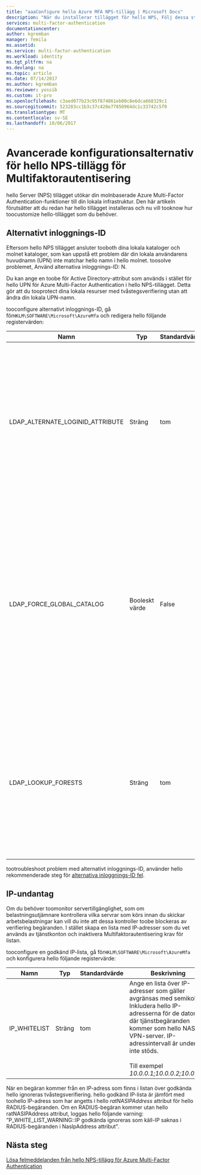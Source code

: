 ```yaml
---
title: "aaaConfigure hello Azure MFA NPS-tillägg | Microsoft Docs"
description: "När du installerar tillägget för hello NPS, Följ dessa steg för avancerad konfiguration som vitlistning av IP- och UPN-ersättning."
services: multi-factor-authentication
documentationcenter: 
author: kgremban
manager: femila
ms.assetid: 
ms.service: multi-factor-authentication
ms.workload: identity
ms.tgt_pltfrm: na
ms.devlang: na
ms.topic: article
ms.date: 07/14/2017
ms.author: kgremban
ms.reviewer: yossib
ms.custom: it-pro
ms.openlocfilehash: c3aed077b23c95f874861eb00c8e6dca668329c1
ms.sourcegitcommit: 523283cc1b3c37c428e77850964dc1c33742c5f0
ms.translationtype: MT
ms.contentlocale: sv-SE
ms.lasthandoff: 10/06/2017
---
```

# <a name="advanced-configuration-options-for-hello-nps-extension-for-multi-factor-authentication"></a>Avancerade konfigurationsalternativ för hello NPS-tillägg för Multifaktorautentisering

hello Server (NPS) tillägget utökar din molnbaserade Azure Multi-Factor Authentication-funktioner till din lokala infrastruktur. Den här artikeln förutsätter att du redan har hello tillägget installeras och nu vill tooknow hur toocustomize hello-tillägget som du behöver. 

## <a name="alternate-login-id"></a>Alternativt inloggnings-ID

Eftersom hello NPS tillägget ansluter tooboth dina lokala kataloger och molnet kataloger, som kan uppstå ett problem där din lokala användarens huvudnamn (UPN) inte matchar hello namn i hello molnet. toosolve problemet, Använd alternativa inloggnings-ID: N. 

Du kan ange en toobe för Active Directory-attribut som används i stället för hello UPN för Azure Multi-Factor Authentication i hello NPS-tillägget. Detta gör att du tooprotect dina lokala resurser med tvåstegsverifiering utan att ändra din lokala UPN-namn. 

tooconfigure alternativt inloggnings-ID, gå för`HKLM\SOFTWARE\Microsoft\AzureMfa` och redigera hello följande registervärden:

| Namn | Typ | Standardvärde | Beskrivning |
| ---- | ---- | ------------- | ----------- |
| LDAP_ALTERNATE_LOGINID_ATTRIBUTE | Sträng | tom | Ange hello namnet på Active Directory-attribut som du vill toouse i stället för hello UPN. Det här attributet används som hello AlternateLoginId attribut. Om värdet anges tooa [giltigt Active Directory-attribut](https://msdn.microsoft.com/library/ms675090.aspx) (till exempel e-post eller displayName), sedan hello attributvärde används i stället för hello användarens UPN för autentisering. Om värdet är tomt eller inte konfigurerad, sedan AlternateLoginId är inaktiverat och hello användares UPN används för autentisering. |
| LDAP_FORCE_GLOBAL_CATALOG | Booleskt värde | False | Använd den här flaggan tooforce hello användningen av den globala katalogen för LDAP-sökningar när du söker efter AlternateLoginId. Konfigurera en domänkontrollant som en Global katalog, Lägg till hello AlternateLoginId attributet toohello Global katalog och sedan aktivera den här flaggan. <br><br> Om LDAP_LOOKUP_FORESTS konfigureras (inte tomt) **flaggan tillämpas som SANT**, oavsett hello hello registret inställningens värde. I det här fallet kräver hello NPS tillägget hello Global katalog toobe konfigurerats med hello AlternateLoginId attribut för varje skog. |
| LDAP_LOOKUP_FORESTS | Sträng | tom | Ange en lista över skogar toosearch som gäller avgränsas med semikolon. Till exempel *contoso.com;foobar.com*. Om det här registervärdet som är konfigurerad, söker hello NPS tillägget upprepade gånger alla hello skogar i hello ordning som de visas i listan, och returnerar hello första lyckade AlternateLoginId värdet. Om det här registervärdet som inte har konfigurerats är hello AlternateLoginId sökning slutna toohello aktuella domänen.|

tootroubleshoot problem med alternativt inloggnings-ID, använder hello rekommenderade steg för [alternativa inloggnings-ID fel](multi-factor-authentication-nps-errors.md#alternate-login-id-errors).

## <a name="ip-exceptions"></a>IP-undantag

Om du behöver toomonitor servertillgänglighet, som om belastningsutjämnare kontrollera vilka servrar som körs innan du skickar arbetsbelastningar kan vill du inte att dessa kontroller toobe blockeras av verifiering begäranden. I stället skapa en lista med IP-adresser som du vet används av tjänstkonton och inaktivera Multifaktorautentisering krav för listan. 

tooconfigure en godkänd IP-lista, gå för`HKLM\SOFTWARE\Microsoft\AzureMfa` och konfigurera hello följande registervärde: 

| Namn | Typ | Standardvärde | Beskrivning |
| ---- | ---- | ------------- | ----------- |
| IP_WHITELIST | Sträng | tom | Ange en lista över IP-adresser som gäller avgränsas med semikolon. Inkludera hello IP-adresserna för de datorer där tjänstbegäranden kommer som hello NAS-VPN-server. IP-adressintervall är undernät inte stöds. <br><br> Till exempel *10.0.0.1;10.0.0.2;10.0.0.3*.

När en begäran kommer från en IP-adress som finns i listan över godkända hello ignoreras tvåstegsverifiering. hello godkänd IP-lista är jämfört med toohello IP-adress som har angetts i hello *ratNASIPAddress* attribut för hello RADIUS-begäranden. Om en RADIUS-begäran kommer utan hello ratNASIPAddress attribut, loggas hello följande varning: ”P_WHITE_LIST_WARNING::IP godkända ignoreras som käll-IP saknas i RADIUS-begäranden i NasIpAddress attribut”.

## <a name="next-steps"></a>Nästa steg

[Lösa felmeddelanden från hello NPS-tillägg för Azure Multi-Factor Authentication](multi-factor-authentication-nps-errors.md)
